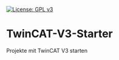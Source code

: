 [![License: GPL v3](https://img.shields.io/badge/License-GPLv3-blue.svg)](https://www.gnu.org/licenses/gpl-3.0)

# TwinCAT-V3-Starter
Projekte mit TwinCAT V3 starten
